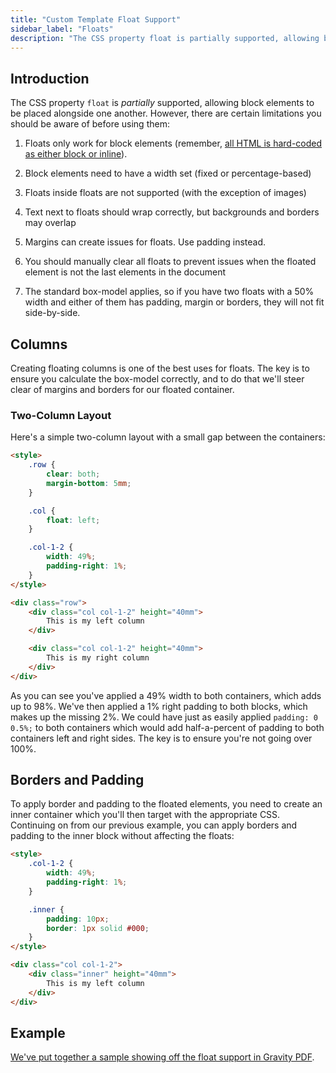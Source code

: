 ```yaml
---
title: "Custom Template Float Support"
sidebar_label: "Floats"
description: "The CSS property float is partially supported, allowing block elements to be placed alongside one another. There's certain limitations to note."
---
```


## Introduction 

The CSS property `float` is *partially* supported, allowing block elements to be placed alongside one another. However, there are certain limitations you should be aware of before using them:

1.  Floats only work for block elements (remember, [all HTML is hard-coded as either block or inline](supported-html-and-css.md#html-support)).

2.  Block elements need to have a width set (fixed or percentage-based)

3.  Floats inside floats are not supported (with the exception of images)

4.  Text next to floats should wrap correctly, but backgrounds and borders may overlap

5.  Margins can create issues for floats. Use padding instead.

6.  You should manually clear all floats to prevent issues when the floated element is not the last elements in the document

7.  The standard box-model applies, so if you have two floats with a 50% width and either of them has padding, margin or borders, they will not fit side-by-side.

## Columns 

Creating floating columns is one of the best uses for floats. The key is to ensure you calculate the box-model correctly, and to do that we'll steer clear of margins and borders for our floated container.

### Two-Column Layout 

Here's a simple two-column layout with a small gap between the containers:

```html
<style>
    .row {
        clear: both;
        margin-bottom: 5mm;
    }

    .col {
        float: left;
    }

    .col-1-2 {
        width: 49%;
        padding-right: 1%;
    }
</style>

<div class="row">
    <div class="col col-1-2" height="40mm">
        This is my left column
    </div>

    <div class="col col-1-2" height="40mm">
        This is my right column
    </div>
</div>
```

As you can see you've applied a 49% width to both containers, which adds up to 98%. We've then applied a 1% right padding to both blocks, which makes up the missing 2%. We could have just as easily applied `padding: 0 0.5%;` to both containers which would add half-a-percent of padding to both containers left and right sides. The key is to ensure you're not going over 100%.

## Borders and Padding 

To apply border and padding to the floated elements, you need to create an inner container which you'll then target with the appropriate CSS. Continuing on from our previous example, you can apply borders and padding to the inner block without affecting the floats:

```html
<style>
    .col-1-2 {
        width: 49%;
        padding-right: 1%;
    }

    .inner {
        padding: 10px;
        border: 1px solid #000;
    }
</style>

<div class="col col-1-2">
    <div class="inner" height="40mm">
        This is my left column
    </div>
</div>
```

## Example 

[We've put together a sample showing off the float support in Gravity PDF](https://gist.github.com/jakejackson1/6308db75277e54db47d9).
